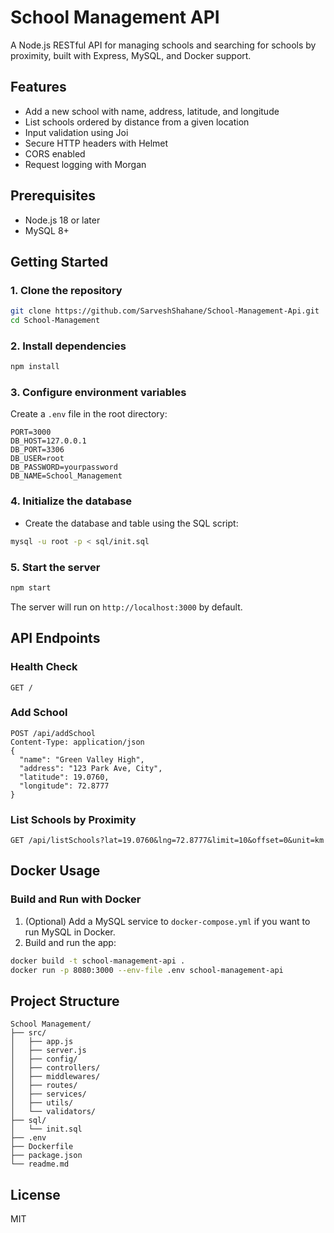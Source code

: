 # School Management API

A Node.js RESTful API for managing schools and searching for schools by proximity, built with Express, MySQL, and Docker support.

## Features
- Add a new school with name, address, latitude, and longitude
- List schools ordered by distance from a given location
- Input validation using Joi
- Secure HTTP headers with Helmet
- CORS enabled
- Request logging with Morgan

## Prerequisites
- Node.js 18 or later
- MySQL 8+

## Getting Started

### 1. Clone the repository
```sh
git clone https://github.com/SarveshShahane/School-Management-Api.git
cd School-Management
```

### 2. Install dependencies
```sh
npm install
```

### 3. Configure environment variables
Create a `.env` file in the root directory:
```
PORT=3000
DB_HOST=127.0.0.1
DB_PORT=3306
DB_USER=root
DB_PASSWORD=yourpassword
DB_NAME=School_Management
```

### 4. Initialize the database
- Create the database and table using the SQL script:
```sh
mysql -u root -p < sql/init.sql
```

### 5. Start the server
```sh
npm start
```
The server will run on `http://localhost:3000` by default.

## API Endpoints

### Health Check
```
GET /
```

### Add School
```
POST /api/addSchool
Content-Type: application/json
{
  "name": "Green Valley High",
  "address": "123 Park Ave, City",
  "latitude": 19.0760,
  "longitude": 72.8777
}
```

### List Schools by Proximity
```
GET /api/listSchools?lat=19.0760&lng=72.8777&limit=10&offset=0&unit=km
```

## Docker Usage

### Build and Run with Docker
1. (Optional) Add a MySQL service to `docker-compose.yml` if you want to run MySQL in Docker.
2. Build and run the app:
```sh
docker build -t school-management-api .
docker run -p 8080:3000 --env-file .env school-management-api
```

## Project Structure
```
School Management/
├── src/
│   ├── app.js
│   ├── server.js
│   ├── config/
│   ├── controllers/
│   ├── middlewares/
│   ├── routes/
│   ├── services/
│   ├── utils/
│   └── validators/
├── sql/
│   └── init.sql
├── .env
├── Dockerfile
├── package.json
└── readme.md
```

## License
MIT
